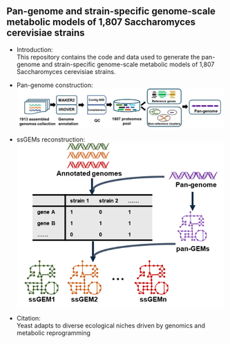 ## Pan-genome and strain-specific genome-scale metabolic models of 1,807 Saccharomyces cerevisiae strains
- Introduction:  
This repository contains the code and data used to generate the pan-genome and strain-specific genome-scale metabolic models of 1,807 Saccharomyces cerevisiae strains.


- Pan-genome construction:
![img_1.png](img_1.png)


- ssGEMs reconstruction:
![img_2.png](img_2.png)


- Citation:    
Yeast adapts to diverse ecological niches driven by genomics and metabolic reprogramming
